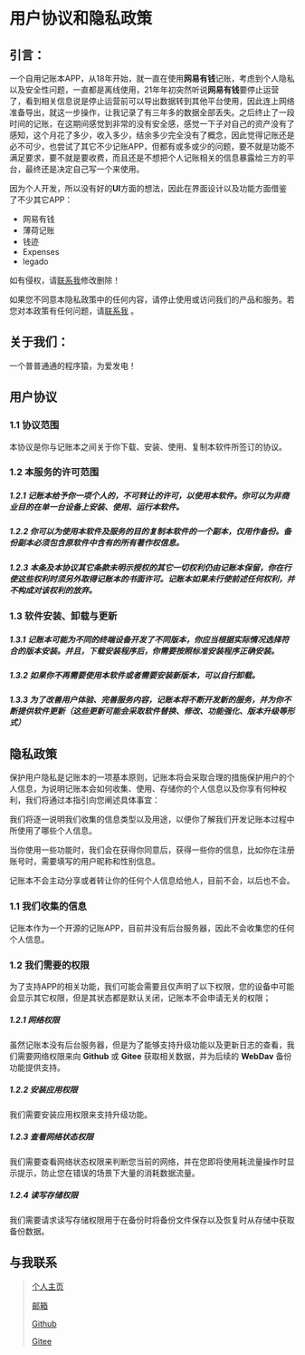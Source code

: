 

# 用户协议和隐私政策

## 引言：

一个自用记账本APP，从18年开始，就一直在使用**网易有钱**记账，考虑到个人隐私以及安全性问题，一直都是离线使用，21年年初突然听说**网易有钱**要停止运营了，看到相关信息说是停止运营前可以导出数据转到其他平台使用，因此连上网络准备导出，就这一步操作，让我记录了有三年多的数据全部丢失。之后终止了一段时间的记账，在这期间感觉到非常的没有安全感，感觉一下子对自己的资产没有了感知，这个月花了多少，收入多少，结余多少完全没有了概念，因此觉得记账还是必不可少，也尝试了其它不少记账APP，但都有或多或少的问题，要不就是功能不满足要求，要不就是要收费，而且还是不想把个人记账相关的信息暴露给三方的平台，最终还是决定自己写一个来使用。

因为个人开发，所以没有好的**UI**方面的想法，因此在界面设计以及功能方面借鉴了不少其它APP：

* 网易有钱
* 薄荷记账
* 钱迹
* Expenses
* legado

如有侵权，请[联系我](mailto:15555650921@163.com)修改删除！

如果您不同意本隐私政策中的任何内容，请停止使用或访问我们的产品和服务。若您对本政策有任何问题，请[联系我](mailto:15555650921@163.com) 。

## 关于我们：

一个普普通通的程序猿，为爱发电！

## 用户协议

### 1.1 协议范围

本协议是你与记账本之间关于你下载、安装、使用、复制本软件所签订的协议。

### 1.2 本服务的许可范围

##### 1.2.1 记账本给予你一项个人的，不可转让的许可，以使用本软件。你可以为非商业目的在单一台设备上安装、使用、运行本软件。

##### 1.2.2 你可以为使用本软件及服务的目的复制本软件的一个副本，仅用作备份。备份副本必须包含原软件中含有的所有著作权信息。

##### 1.2.3 本条及本协议其它条款未明示授权的其它一切权利仍由记账本保留，你在行使这些权利时须另外取得记账本的书面许可。记账本如果未行使前述任何权利，并不构成对该权利的放弃。

### 1.3 软件安装、卸载与更新

##### 1.3.1 记账本可能为不同的终端设备开发了不同版本，你应当根据实际情况选择符合的版本安装。并且，下载安装程序后，你需要按照标准安装程序正确安装。

##### 1.3.2 如果你不再需要使用本软件或者需要安装新版本，可以自行卸载。

##### 1.3.3 为了改善用户体验、完善服务内容，记账本将不断开发新的服务，并为你不断提供软件更新（这些更新可能会采取软件替换、修改、功能强化、版本升级等形式）

## 隐私政策

保护用户隐私是记账本的一项基本原则，记账本将会采取合理的措施保护用户的个人信息，为说明记账本会如何收集、使用、存储你的个人信息以及你享有何种权利，我们将通过本指引向您阐述具体事宜：

我们将逐一说明我们收集的信息类型以及用途，以便你了解我们开发记账本过程中所使用了哪些个人信息。

当你使用一些功能时，我们会在获得你同意后，获得一些你的信息，比如你在注册账号时，需要填写的用户昵称和性别信息。

记账本不会主动分享或者转让你的任何个人信息给他人，目前不会，以后也不会。

### 1.1 我们收集的信息

记账本作为一个开源的记账APP，目前并没有后台服务器，因此不会收集您的任何个人信息。

### 1.2 我们需要的权限

为了支持APP的相关功能，我们可能会需要且仅声明了以下权限，您的设备中可能会显示其它权限，但是其状态都是默认关闭，记账本不会申请无关的权限；

##### 1.2.1 网络权限

虽然记账本没有后台服务器，但是为了能够支持升级功能以及更新日志的查看，我们需要网络权限来向 **Github** 或 **Gitee** 获取相关数据，并为后续的 **WebDav** 备份功能提供支持。

##### 1.2.2 安装应用权限

我们需要安装应用权限来支持升级功能。

##### 1.2.3 查看网络状态权限

我们需要查看网络状态权限来判断您当前的网络，并在您即将使用耗流量操作时显示提示，防止您在错误的场景下大量的消耗数据流量。

##### 1.2.4 读写存储权限

我们需要请求读写存储权限用于在备份时将备份文件保存以及恢复时从存储中获取备份数据。

## 与我联系

> [个人主页](http://www.WangJie0822.top)
>
> [邮箱](mailto:15555650921@163.com)
>
> [Github](https://github.com/WangJie0822)
>
> [Gitee](https://gitee.com/wangjie0822/Cashbook/releases)
